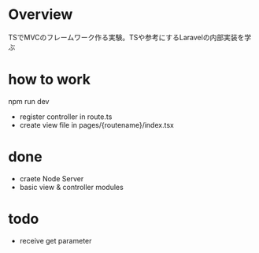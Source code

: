 # Overview
TSでMVCのフレームワーク作る実験。TSや参考にするLaravelの内部実装を学ぶ

# how to work
npm run dev
- register controller in route.ts
- create view file in pages/{routename}/index.tsx

# done
- craete Node Server
- basic view & controller modules

# todo
- receive get parameter
